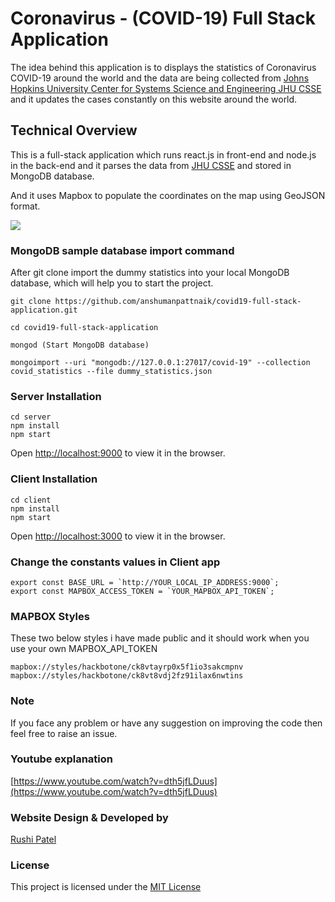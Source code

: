# Coronavirus - (COVID-19) Full Stack Application
The idea behind this application is to displays the statistics of Coronavirus COVID-19 around the world and the data are being collected from [Johns Hopkins University Center for Systems Science and Engineering JHU CSSE](https://github.com/CSSEGISandData/COVID-19/tree/master/csse_covid_19_data) and it updates the cases constantly on this website around the world. 

## Technical Overview
This is a full-stack application which runs react.js in front-end and node.js in the back-end and it parses the data from [JHU CSSE](https://github.com/CSSEGISandData/COVID-19/tree/master/csse_covid_19_data) and stored in MongoDB database.

And it uses Mapbox to populate the coordinates on the map using GeoJSON format.

<img src="Screenshots/covid19.png"/>

### MongoDB sample database import command
After git clone import the dummy statistics into your local MongoDB database, which will help you to start the project.

``````````````````````````
git clone https://github.com/anshumanpattnaik/covid19-full-stack-application.git

cd covid19-full-stack-application

mongod (Start MongoDB database)

mongoimport --uri "mongodb://127.0.0.1:27017/covid-19" --collection covid_statistics --file dummy_statistics.json
``````````````````````````

### Server Installation
``````````````````````````
cd server 
npm install
npm start
``````````````````````````
Open [http://localhost:9000](http://localhost:9000) to view it in the browser.

### Client Installation
``````````````````````````
cd client 
npm install
npm start
``````````````````````````
Open [http://localhost:3000](http://localhost:3000) to view it in the browser.

### Change the constants values in Client app
````````````````````````````````````````````````
export const BASE_URL = `http://YOUR_LOCAL_IP_ADDRESS:9000`;
export const MAPBOX_ACCESS_TOKEN = `YOUR_MAPBOX_API_TOKEN`;
````````````````````````````````````````````````

### MAPBOX Styles
These two below styles i have made public and it should work when you use your own MAPBOX_API_TOKEN
````````````````````````````````````````````````
mapbox://styles/hackbotone/ck8vtayrp0x5f1io3sakcmpnv
mapbox://styles/hackbotone/ck8vt8vdj2fz91ilax6nwtins
````````````````````````````````````````````````

### Note
If you face any problem or have any suggestion on improving the code then feel free to raise an issue.

### Youtube explanation
[https://www.youtube.com/watch?v=dth5jfLDuus](https://www.youtube.com/watch?v=dth5jfLDuus)

### Website Design & Developed by
[Rushi Patel](https://www.linkedin.com/in/rushi-patel-193079266/)

### License
This project is licensed under the [MIT License](LICENSE)
